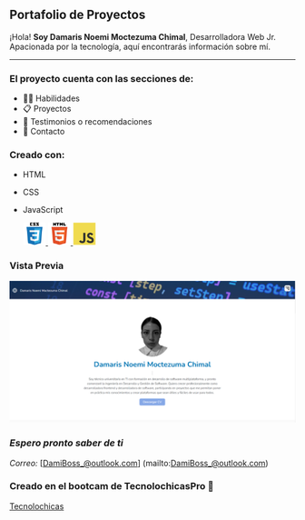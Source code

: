 ## Portafolio de Proyectos

¡Hola! **Soy Damaris Noemi Moctezuma Chimal**, Desarrolladora Web Jr. Apacionada por la tecnología, aquí encontrarás información sobre mí.

___

### El proyecto cuenta con las secciones de:

- 💪🏻 Habilidades
- 📋 Proyectos
- 📄 Testimonios o recomendaciones
- 📨 Contacto

### Creado con:
- HTML
- CSS
- JavaScript

    <a href="https://www.w3schools.com/css/" target="_blank"> <img src="https://raw.githubusercontent.com/devicons/devicon/master/icons/css3/css3-original-wordmark.svg" alt="css3" width="40" height="40"/> </a>
    <a href="https://www.w3.org/html/" target="_blank"> <img src="https://raw.githubusercontent.com/devicons/devicon/master/icons/html5/html5-original-wordmark.svg" alt="html5" width="40" height="40"/> </a>
    <a href="https://developer.mozilla.org/en-US/docs/Web/JavaScript" target="_blank"> <img src="https://raw.githubusercontent.com/devicons/devicon/master/icons/javascript/javascript-original.svg" alt="javascript" width="40" height="40"/> </a>

### Vista Previa
![Proyecto](assets/Portafolio%201.PNG)

### *Espero pronto saber de ti* 
*Correo:*
[DamiBoss_@outlook.com]
(mailto:DamiBoss_@outlook.com)

### Creado en el bootcam de TecnolochicasPro 💜
[Tecnolochicas](https://tecnolochicas.mx/)